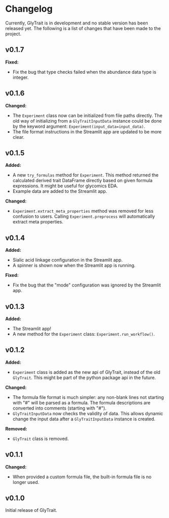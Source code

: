 # Changelog

Currently, GlyTrait is in development and no stable version has been released yet. 
The following is a list of changes that have been made to the project.

## v0.1.7

**Fixed:**

- Fix the bug that type checks failed when the abundance data type is integer.

## v0.1.6

**Changed:**

- The `Experiment` class now can be initialized from file paths directly.
  The old way of initializing from a `GlyTraitInputData` instance could be done
  by the keyword argument: `Experiment(input_data=input_data)`.
- The file format instructions in the Streamlit app are updated to be more clear.

## v0.1.5

**Added:**

- A new `try_formulas` method for `Experiment`. 
  This method returned the calculated derived trait DataFrame directly based on 
  given formula expressions.
  It might be useful for glycomics EDA.
- Example data are added to the Streamlit app.

**Changed:**

- `Experiment.extract_meta_properties` method was removed for less confusion to users.
  Calling `Experiment.preprocess` will automatically extract meta properties.

## v0.1.4

**Added:**

- Sialic acid linkage configuration in the Streamlit app.
- A spinner is shown now when the Streamlit app is running.

**Fixed:**

- Fix the bug that the "mode" configuration was ignored by the Streamlit app.

## v0.1.3

**Added:**

- The Streamlit app!
- A new method for the `Experiment` class: `Experiment.run_workflow()`.

## v0.1.2

**Added:**

- `Experiment` class is added as the new api of GlyTrait, instead of the old `GlyTrait`. 
  This might be part of the python package api in the future.

**Changed:**

- The formula file format is much simpler: any non-blank lines not starting with
  "#" will be parsed as a formula. 
  The formula descriptions are converted into comments (starting with "#").
- `GlyTraitInputData` now checks the validity of data.
  This allows dynamic change the input data after a `GlyTraitInputData` instance
  is created.

**Removed:**

- `GlyTrait` class is removed.

## v0.1.1

**Changed:**

- When provided a custom formula file, the built-in formula file is no longer used.

## v0.1.0

Initial release of GlyTrait.
